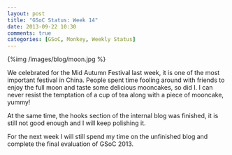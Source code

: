```yaml
---
layout: post
title: "GSoC Status: Week 14"
date: 2013-09-22 10:30
comments: true
categories: [GSoC, Monkey, Weekly Status]
---
```

{%img /images/blog/moon.jpg %}

We celebrated for the Mid Autumn Festival last week, it is one of the most
important festival in China. People spent time fooling around with friends to
enjoy the full moon and taste some delicious mooncakes, so did I. I can never
resist the temptation of a cup of tea along with a piece of mooncake, yummy!

At the same time, the hooks section of the internal blog was finished, it is still
not good enough and I will keep polishing it.

For the next week I will still spend my time on the unfinished blog and complete
the final evaluation of GSoC 2013.
<!-- more -->
